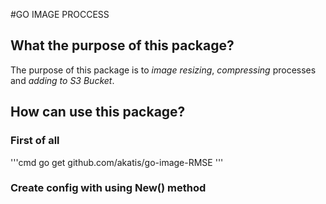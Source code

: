 #GO IMAGE PROCCESS
## What the purpose of this package?
The purpose of this package is to _image resizing_, _compressing_ processes and _adding to S3 Bucket_.

## How can use this package?
### First of all 
'''cmd
go get github.com/akatis/go-image-RMSE
'''

### Create config with using New() method
